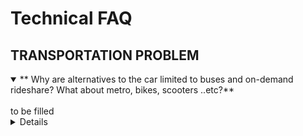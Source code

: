 # Technical FAQ


## TRANSPORTATION PROBLEM
<details open>
<summary>** Why are alternatives to the car limited to buses and on-demand rideshare? What about metro, bikes, scooters ..etc?**</summary>
<br>
to be filled
<details>


<details open>
<summary>** Why is Sioux Falls/ Sioux Faux used as a benchmark city?**</summary>
<br>
to be filled
<details>

## SIMULATION

## Simulation Variability

<details open>
<summary>**Is the simulation deterministic?**</summary>
<br>
to be filled
<details>

<details open>
<summary>**Is the score reproducible/numerically stable between runs using identical inputs?**</summary>
<br>
to be filled
<details>

## Simulation Settings

<details open>
<summary>**What is warm start and how is it used?**</summary>
<br>
to be filled
<details>



## TROUBLESHOOTING
## Computational Complexity

<details open>
<summary>**Nothing is happening! Is the simulation stuck?**</summary>
<br>
to be filled
<details>

<details open>
<summary>**How can I maximize use of compute resources available to me?**</summary>
<br>
to be filled
<details>

<details open>
<summary>**A simulation run takes way too long! Why? How can I make the simulation run more quickly? What is the maximum performance that I can expect?**</summary>
<br>
to be filled
<details>


